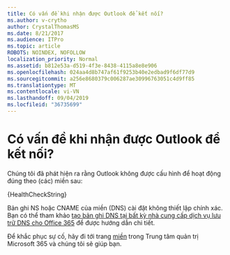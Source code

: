 ```yaml
---
title: Có vấn đề khi nhận được Outlook để kết nối?
ms.author: v-crytho
author: CrystalThomasMS
ms.date: 8/21/2017
ms.audience: ITPro
ms.topic: article
ROBOTS: NOINDEX, NOFOLLOW
localization_priority: Normal
ms.assetid: b812e53a-d519-4f3e-8438-4115a8e8e906
ms.openlocfilehash: 024aa4d8b747af61f9253b40e2edbad9f6df77d9
ms.sourcegitcommit: a256e8680379c006287ae30996763051c4d9ff85
ms.translationtype: MT
ms.contentlocale: vi-VN
ms.lasthandoff: 09/04/2019
ms.locfileid: "36735699"
---
```

# <a name="having-issues-getting-outlook-to-connect"></a>Có vấn đề khi nhận được Outlook để kết nối?

Chúng tôi đã phát hiện ra rằng Outlook không được cấu hình để hoạt động đúng theo (các) miền sau:
  
{HealthCheckString}
  
Bản ghi NS hoặc CNAME của miền (DNS) cài đặt không thiết lập chính xác. Bạn có thể tham khảo [tạo bản ghi DNS tại bất kỳ nhà cung cấp dịch vụ lưu trữ DNS cho Office 365](https://docs.microsoft.com/office365/admin/get-help-with-domains/create-dns-records-at-any-dns-hosting-provider) để được hướng dẫn chi tiết. 
  
Để khắc phục sự cố, hãy đi tới trang [miền](https://admin.microsoft.com/adminportal/home#/Domains) trong Trung tâm quản trị Microsoft 365 và chúng tôi sẽ giúp bạn. 

  

